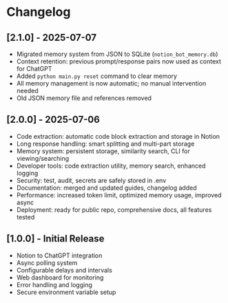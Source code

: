 # Changelog

## [2.1.0] - 2025-07-07

- Migrated memory system from JSON to SQLite (`notion_bot_memory.db`)
- Context retention: previous prompt/response pairs now used as context for ChatGPT
- Added `python main.py reset` command to clear memory
- All memory management is now automatic; no manual intervention needed
- Old JSON memory file and references removed

## [2.0.0] - 2025-07-06

- Code extraction: automatic code block extraction and storage in Notion
- Long response handling: smart splitting and multi-part storage
- Memory system: persistent storage, similarity search, CLI for viewing/searching
- Developer tools: code extraction utility, memory search, enhanced logging
- Security: test, audit, secrets are safely stored in .env
- Documentation: merged and updated guides, changelog added
- Performance: increased token limit, optimized memory usage, improved async
- Deployment: ready for public repo, comprehensive docs, all features tested

## [1.0.0] - Initial Release

- Notion to ChatGPT integration
- Async polling system
- Configurable delays and intervals
- Web dashboard for monitoring
- Error handling and logging
- Secure environment variable setup
